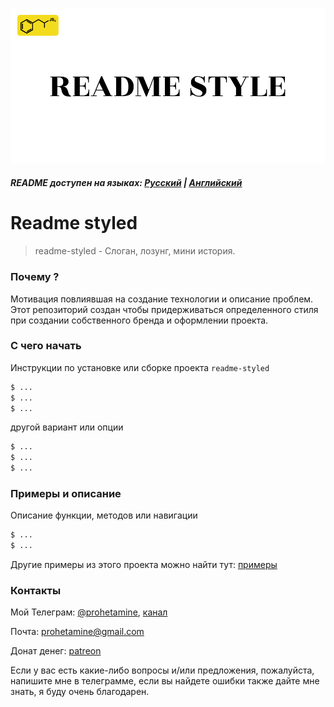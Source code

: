 ![logo](https://github.com/prohetamine/readme-styled/blob/main/media/logo.png)

##### README доступен на языках: [Русский](https://github.com/prohetamine/readme-styled/blob/main/README/russian.md) | [Английский](https://github.com/prohetamine/readme-styled/blob/main/README.md)


# Readme styled

> readme-styled - Слоган, лозунг, мини история.

### Почему ?
Мотивация повлиявшая на создание технологии и описание проблем. Этот репозиторий создан чтобы придерживаться определенного стиля при создании собственного бренда и оформлении проекта.

### С чего начать

Инструкции по установке или сборке проекта ```readme-styled```

```sh
$ ...
$ ...
$ ...
```

другой вариант или опции

```sh
$ ...
$ ...
$ ...
```

### Примеры и описание

Описание функции, методов или навигации

```sh
$ ...
$ ...
```

Другие примеры из этого проекта можно найти тут: [примеры](https://github.com/prohetamine/readme-styled/blob/main/examples)

### Контакты

Мой Телеграм: [@prohetamine](https://t.me/prohetamine), [канал](https://t.me/prohetamines)

Почта: prohetamine@gmail.com

Донат денег: [patreon](https://www.patreon.com/prohetamine)

Если у вас есть какие-либо вопросы и/или предложения, пожалуйста, напишите мне в телеграмме, если вы найдете ошибки также дайте мне знать, я буду очень благодарен.
